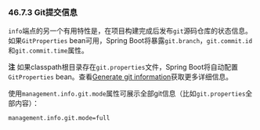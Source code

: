 ### 46.7.3 Git提交信息
`info`端点的另一个有用特性是，在项目构建完成后发布`git`源码仓库的状态信息。如果`GitProperties` bean可用，Spring Boot将暴露`git.branch`，`git.commit.id`和`git.commit.time`属性。

**注** 如果classpath根目录存在`git.properties`文件，Spring Boot将自动配置`GitProperties` bean。查看[Generate git information](http://docs.spring.io/spring-boot/docs/1.4.1.RELEASE/reference/htmlsingle/#howto-git-info)获取更多详细信息。

使用`management.info.git.mode`属性可展示全部git信息（比如`git.properties`全部内容）：
```properties
management.info.git.mode=full
```
